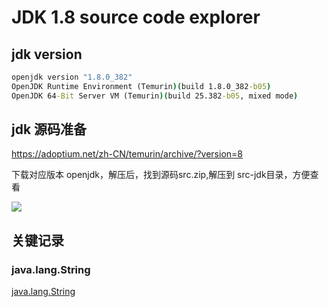 # JDK 1.8 source code explorer

## jdk version

```cmd
openjdk version "1.8.0_382"
OpenJDK Runtime Environment (Temurin)(build 1.8.0_382-b05)
OpenJDK 64-Bit Server VM (Temurin)(build 25.382-b05, mixed mode)
```

## jdk 源码准备

https://adoptium.net/zh-CN/temurin/archive/?version=8

下载对应版本 openjdk，解压后，找到源码src.zip,解压到 src-jdk目录，方便查看

![](img/openjdk-1.8-download.png)

## 关键记录

### java.lang.String

[java.lang.String](src-jdk/java/lang/String.java#L111)
